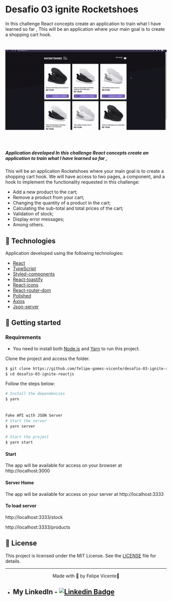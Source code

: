 # Desafio 03 ignite Rocketshoes

In this challenge React concepts create an application to train what I have learned so far , This will be an application where your main goal is to create a shopping cart hook.


<h1 align="center">
    <img alt="Rocketshoes" title="Rocketshoes" src=".github/rocketshoes.gif" />
</h1>

<br>

##### Application developed In this challenge React concepts create an application to train what I have learned so far , 
This will be an application Rocketshoes where your main goal is to create a shopping cart hook. We will have access to two pages, a component, and a hook to implement the functionality requested in this challenge:
- Add a new product to the cart;
- Remove a product from your cart;
- Changing the quantity of a product in the cart;
- Calculating the sub-total and total prices of the cart;
- Validation of stock;
- Display error messages; 
- Among others.

## 🧪 Technologies

Application developed using the following technologies:

- [React](https://reactjs.org)
- [TypeScript](https://www.typescriptlang.org/)
- [Styled-components](https://styled-components.com/)
- [React-toastify](https://fkhadra.github.io/react-toastify/introduction)
- [React-icons](https://react-icons.github.io/react-icons/)
- [React-router-dom](https://reactrouter.com/web/guides/quick-start)
- [Polished](https://polished.js.org/)
- [Axios](https://github.com/axios/axios)
- [Json-server](https://github.com/typicode/json-server)

## 🚀 Getting started

### Requirements

- You need to install both [Node.js](https://nodejs.org/en/download/) and [Yarn](https://yarnpkg.com/) to run this project.

Clone the project and access the folder.

```bash
$ git clone https://github.com/felipe-gomes-vicente/desafio-03-ignite-reactjs.git
$ cd desafio-03-ignite-reactjs
```

Follow the steps below:
```bash
# Install the dependencies
$ yarn


Fake API with JSON Server
# Start the server
$ yarn server

# Start the project
$ yarn start
```

<h4>Start</h4>
<p>The app will be available for access on your browser at http://localhost:3000 </p>

<h4>Server Home</h4>
<p>The app will be available for access on your server at http://localhost:3333</p>

<h4>To load server</h4>
<p>http://localhost:3333/stock</p>
<p>http://localhost:3333/products</p>

## 📝 License

This project is licensed under the MIT License. See the [LICENSE](LICENSE.md) file for details.


---

<p align="center">Made with 💜 by Felipe Vicente👋</p>  

- ## My LinkedIn - [![Linkedin Badge](https://img.shields.io/badge/-FelipeVicente-blue?style=flat-square&logo=Linkedin&logoColor=white&link=https://www.linkedin.com/in/felipe-gomes-vicente/)](https://www.linkedin.com/in/felipe-gomes-vicente/) 
